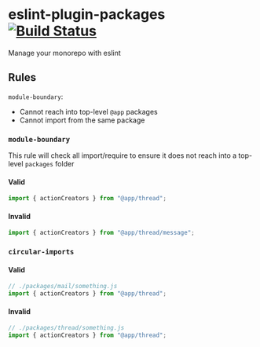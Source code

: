 # eslint-plugin-packages [![Build Status](https://travis-ci.org/neurosnap/eslint-plugin-packages.svg?branch=master)](https://travis-ci.org/neurosnap/eslint-plugin-packages)

Manage your monorepo with eslint

## Rules

`module-boundary`:

- Cannot reach into top-level `@app` packages
- Cannot import from the same package

### `module-boundary`

This rule will check all import/require to ensure it does not reach into a
top-level `packages` folder

#### Valid

```js
import { actionCreators } from "@app/thread";
```

#### Invalid

```js
import { actionCreators } from "@app/thread/message";
```

### `circular-imports`

#### Valid

```js
// ./packages/mail/something.js
import { actionCreators } from "@app/thread";
```

#### Invalid

```js
// ./packages/thread/something.js
import { actionCreators } from "@app/thread";
```
